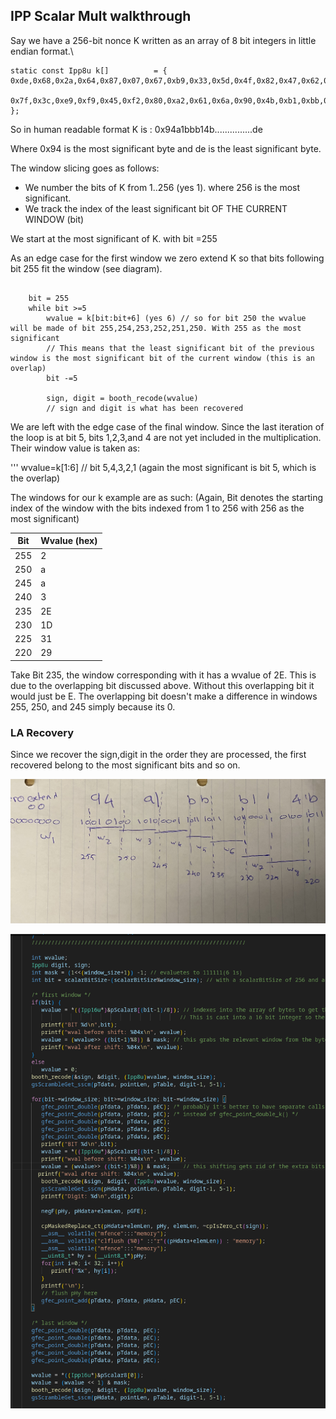 ## IPP Scalar Mult walkthrough

Say we have a 256-bit nonce K written as an array of 8 bit integers in little endian format.\
```
static const Ipp8u k[]          = { 0xde,0x68,0x2a,0x64,0x87,0x07,0x67,0xb9,0x33,0x5d,0x4f,0x82,0x47,0x62,0x4a,0x3b,
                                    0x7f,0x3c,0xe9,0xf9,0x45,0xf2,0x80,0xa2,0x61,0x6a,0x90,0x4b,0xb1,0xbb,0xa1,0x94 };
```
So in human readable format K is :
0x94a1bbb14b...............de

Where 0x94 is the most significant byte and de is the least significant byte.

The window slicing goes as follows:

- We number the bits of K from 1..256 (yes 1). where 256 is the most significant.
- We track the index of the least significant bit OF THE CURRENT WINDOW (bit)

We start at the most significant of K. with bit =255

As an edge case for the first window we zero extend K so that bits following bit 255 fit the window (see diagram).

```

    bit = 255
    while bit >=5
        wvalue = k[bit:bit+6] (yes 6) // so for bit 250 the wvalue will be made of bit 255,254,253,252,251,250. With 255 as the most significant
        // This means that the least significant bit of the previous window is the most significant bit of the current window (this is an overlap)
        bit -=5

        sign, digit = booth_recode(wvalue)
        // sign and digit is what has been recovered 

```
We are left with the edge case of the final window. Since the last iteration of the loop is at bit 5, bits 1,2,3,and 4 are not yet included in the multiplication. Their window value is taken as:

'''
    wvalue=k[1:6] // bit 5,4,3,2,1 (again the most significant is bit 5, which is the overlap)

The windows for our k example are as such:
(Again, Bit denotes the starting index of the window with the bits indexed from 1 to 256 with 256 as the most significant)

| Bit      | Wvalue (hex) |
|----------|----------|
| 255   | 2  |
| 250   | a  |
| 245   | a  |
| 240   | 3  |
| 235   | 2E  |
| 230   | 1D  |
| 225   | 31  |
| 220   | 29  |


Take Bit 235, the window corresponding with it has a wvalue of 2E. This is due to the overlapping bit discussed above. Without this overlapping bit it would just be E. The overlapping bit doesn't make a difference in windows 255, 250, and 245 simply because its 0.

### LA Recovery
Since we recover the sign,digit in the order they are processed, the first recovered belong to the most significant bits and so on.

![alt text](https://github.com/samyamer/sgx-key-extract/blob/main/IMG_2550.jpg)

![alt text](https://github.com/samyamer/sgx-key-extract/blob/main/Screenshot%20From%202025-01-29%2018-29-28.png)
